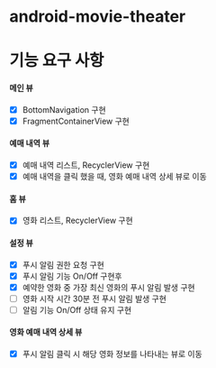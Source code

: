 # android-movie-theater

# 기능 요구 사항

#### 메인 뷰
- [x] BottomNavigation 구현
- [x] FragmentContainerView 구현
#### 예매 내역 뷰
- [x] 예매 내역 리스트, RecyclerView 구현
- [x] 예매 내역을 클릭 했을 때, 영화 예매 내역 상세 뷰로 이동
#### 홈 뷰
- [x] 영화 리스트, RecyclerView 구현
#### 설정 뷰
- [x] 푸시 알림 권한 요청 구현
- [x] 푸시 알림 기능 On/Off 구현후
- [x] 예약한 영화 중 가장 최신 영화의 푸시 알림 발생 구현
- [ ] 영화 시작 시간 30분 전 푸시 알림 발생 구현
- [ ] 알림 기능 On/Off 상태 유지 구현
#### 영화 예매 내역 상세 뷰
- [x] 푸시 알림 클릭 시 해당 영화 정보를 나타내는 뷰로 이동
